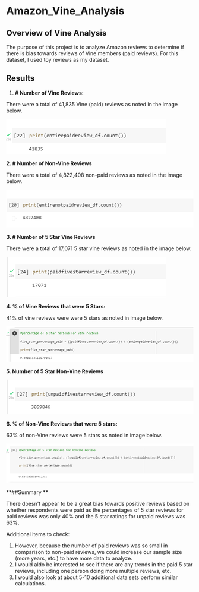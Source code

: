 # Amazon_Vine_Analysis
## Overview of Vine Analysis
The purpose of this project is to analyze Amazon reviews to determine if there is bias towards reviews of Vine members (paid reviews).  For this dataset, I used toy reviews as my dataset.  
## Results

1.  **# Number of Vine Reviews:**

There were a total of 41,835 Vine (paid) reviews as noted in the image below.

![image_name](https://github.com/jessicameyer23/Amazon_Vine_Analysis/blob/main/Images/Total%20%20count%20of%20Vine%20paid%20reviews2022-04-03%20151953.png)

**2.  # Number of Non-Vine Reviews**

There were a total of 4,822,408 non-paid reviews as noted in the image below.


![image_name](https://github.com/jessicameyer23/Amazon_Vine_Analysis/blob/main/Images/Total%20%20count%20of%20nonpaid%20reviews2022-04-03%20151953.png)

**3.  # Number of 5 Star Vine Reviews**

There were a total of 17,071 5 star vine reviews as noted in the image below.

![image_name](https://github.com/jessicameyer23/Amazon_Vine_Analysis/blob/main/Images/paid%205%20star%20review%20count%202022-04-03%20152149.png)

**4.  % of Vine Reviews that were 5 Stars:**

41% of vine reviews were were 5 stars as noted in image below.  

![image_name](https://github.com/jessicameyer23/Amazon_Vine_Analysis/blob/main/Images/%25%20of%205%20start%20for%20paid.vine%20reviews%202022-04-03%20152149.png)

**5.  Number of 5 Star Non-Vine Reviews**



![image_name](https://github.com/jessicameyer23/Amazon_Vine_Analysis/blob/main/Images/unpaid%20five%20start%20review%20count2022-04-03%20151953.png)


**6.  % of Non-Vine Reviews that were 5 stars:**

63% of non-Vine reviews were 5 stars as noted in image below. 


![image_name](https://github.com/jessicameyer23/Amazon_Vine_Analysis/blob/main/Images/%25%20of%205%20star%20for%20nonpaid.vine%20reviews%202022-04-03%20152149.png)


**##Summary **

There doesn't appear to be a great bias towards positive reviews based on whether respondents were paid as the percentages of 5 star reviews for paid reviews was only 40% and the 5 star ratings for unpaid reviews was 63%.   

Additional items to check:
1.  However, because the number of paid reviews was so small in comparison to non-paid reviews, we could increase our sample size (more years, etc.) to have more data to analyze.  
2.  I would aldo be interested to see if there are any trends in the paid 5 star reviews, including one person doing more multiple reviews, etc.  
3.  I would also look at about 5-10 additional data sets perform similar calculations.  


